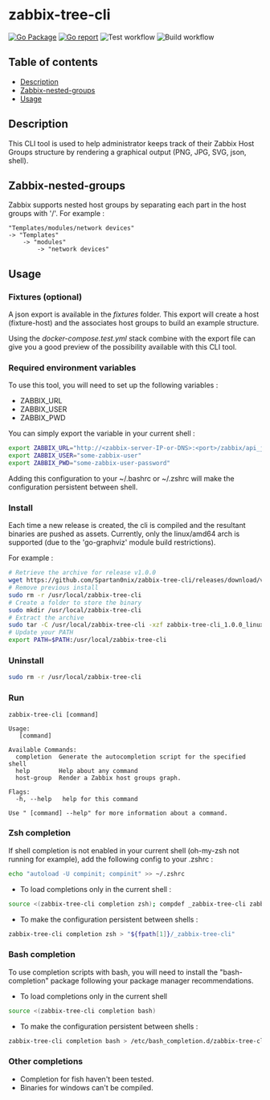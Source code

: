# zabbix-tree-cli

[![Go Package](https://pkg.go.dev/badge/github.com/Spartan0nix/zabbix-tree-cli?status.svg)](https://pkg.go.dev/github.com/Spartan0nix/zabbix-tree-cli)
[![Go report](https://goreportcard.com/badge/github.com/Spartan0nix/zabbix-tree-cli)](https://goreportcard.com/report/github.com/Spartan0nix/zabbix-tree-cli)
![Test workflow](https://github.com/Spartan0nix/zabbix-tree-cli/actions/workflows/test.yml/badge.svg)
![Build workflow](https://github.com/Spartan0nix/zabbix-tree-cli/actions/workflows/build.yml/badge.svg)

## Table of contents

- [Description](#Description)
- [Zabbix-nested-groups](#Zabbix-nested-groups)
- [Usage](#Usage)

## Description

This CLI tool is used to help administrator keeps track of their Zabbix Host Groups structure by rendering a graphical output (PNG, JPG, SVG, json, shell).

## Zabbix-nested-groups

Zabbix supports nested host groups by separating each part in the host groups with '/'.
For example :
```
"Templates/modules/network devices"
-> "Templates"
    -> "modules"
        -> "network devices"
```

## Usage

### Fixtures (optional)

A json export is available in the *fixtures* folder.
This export will create a host (fixture-host) and the associates host groups to build an example structure.

Using the *docker-compose.test.yml* stack combine with the export file can give you a good preview of the possibility available with this CLI tool.

### Required environment variables

To use this tool, you will need to set up the following variables :
- ZABBIX_URL
- ZABBIX_USER
- ZABBIX_PWD

You can simply export the variable in your current shell :
```bash
export ZABBIX_URL="http://<zabbix-server-IP-or-DNS>:<port>/zabbix/api_jsonrpc.php"
export ZABBIX_USER="some-zabbix-user"
export ZABBIX_PWD="some-zabbix-user-password"
```

Adding this configuration to your ~/.bashrc or ~/.zshrc will make the configuration persistent between shell.


### Install

Each time a new release is created, the cli is compiled and the resultant binaries are pushed as assets.
Currently, only the linux/amd64 arch is supported (due to the 'go-graphviz' module build restrictions).

For example :
```bash
# Retrieve the archive for release v1.0.0
wget https://github.com/Spartan0nix/zabbix-tree-cli/releases/download/v1.0.0/zabbix-tree-cli_1.0.0_linux_amd64.tar.gz
# Remove previous install
sudo rm -r /usr/local/zabbix-tree-cli
# Create a folder to store the binary
sudo mkdir /usr/local/zabbix-tree-cli
# Extract the archive
sudo tar -C /usr/local/zabbix-tree-cli -xzf zabbix-tree-cli_1.0.0_linux_amd64.tar.gz
# Update your PATH
export PATH=$PATH:/usr/local/zabbix-tree-cli
```

### Uninstall

```bash
sudo rm -r /usr/local/zabbix-tree-cli
```

### Run
```
zabbix-tree-cli [command]

Usage:
   [command]

Available Commands:
  completion  Generate the autocompletion script for the specified shell
  help        Help about any command
  host-group  Render a Zabbix host groups graph.

Flags:
  -h, --help   help for this command

Use " [command] --help" for more information about a command.
```

### Zsh completion

If shell completion is not enabled in your current shell (oh-my-zsh not running for example), add the following config to your .zshrc :

```bash
echo "autoload -U compinit; compinit" >> ~/.zshrc
```

- To load completions only in the current shell :
```bash
source <(zabbix-tree-cli completion zsh); compdef _zabbix-tree-cli zabbix-tree-cli
```

- To make the configuration persistent between shells :
```bash
zabbix-tree-cli completion zsh > "${fpath[1]}/_zabbix-tree-cli"
```

### Bash completion

To use completion scripts with bash, you will need to install the "bash-completion" package following your package manager recommendations.


- To load completions only in the current shell
```bash
source <(zabbix-tree-cli completion bash)
```

- To make the configuration persistent between shells :
```bash
zabbix-tree-cli completion bash > /etc/bash_completion.d/zabbix-tree-cli
```

### Other completions

- Completion for fish haven't been tested.
- Binaries for windows can't be compiled.